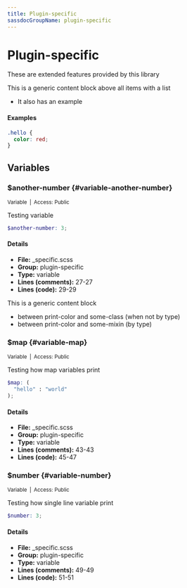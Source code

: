 ```yaml
---
title: Plugin-specific
sassdocGroupName: plugin-specific
---
```



# Plugin-specific

These are extended features provided by this library








This is a generic content block above all items with a list
- It also has an example
    
    

#### Examples

      


``` scss
.hello {
  color: red;
}
```
  



      
  

## Variables




###  $another-number {#variable-another-number} 

<small>Variable&ensp;|&ensp;Access: Public</small>

  

Testing variable
    
    

``` scss
$another-number: 3;
```
  

#### Details

- **File:** _specific.scss
- **Group:** plugin-specific
- **Type:** variable
- **Lines (comments):** 27-27
- **Lines (code):** 29-29
    
    



This is a generic content block
- between print-color and some-class (when not by type)
- between print-color and some-mixin (by type)

    
    


###  $map {#variable-map} 

<small>Variable&ensp;|&ensp;Access: Public</small>

  

Testing how map variables print
    
    

``` scss
$map: (
  "hello" : "world"
);
```
  

#### Details

- **File:** _specific.scss
- **Group:** plugin-specific
- **Type:** variable
- **Lines (comments):** 43-43
- **Lines (code):** 45-47
    
    


###  $number {#variable-number} 

<small>Variable&ensp;|&ensp;Access: Public</small>

  

Testing how single line variable print
    
    

``` scss
$number: 3;
```
  

#### Details

- **File:** _specific.scss
- **Group:** plugin-specific
- **Type:** variable
- **Lines (comments):** 49-49
- **Lines (code):** 51-51
    
    
  
  